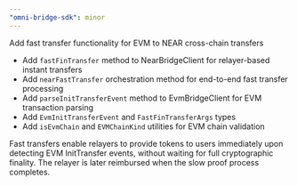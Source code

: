 ```yaml
---
"omni-bridge-sdk": minor
---
```


Add fast transfer functionality for EVM to NEAR cross-chain transfers

- Add `fastFinTransfer` method to NearBridgeClient for relayer-based instant transfers
- Add `nearFastTransfer` orchestration method for end-to-end fast transfer processing
- Add `parseInitTransferEvent` method to EvmBridgeClient for EVM transaction parsing
- Add `EvmInitTransferEvent` and `FastFinTransferArgs` types
- Add `isEvmChain` and `EVMChainKind` utilities for EVM chain validation

Fast transfers enable relayers to provide tokens to users immediately upon detecting EVM InitTransfer events, without waiting for full cryptographic finality. The relayer is later reimbursed when the slow proof process completes.